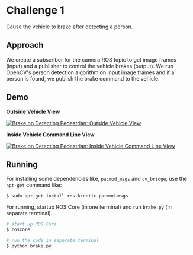 # Challenge 1

Cause the vehicle to brake after detecting a person.

## Approach

We create a subscriber for the camera ROS topic to get image frames (input) and a publisher to control the vehicle brakes (output). We run OpenCV's person detection algorithm on input image frames and if a person is found, we publish the brake command to the vehicle.

## Demo

**Outside Vehicle View** 

[![Brake on Detecting Pedestrian: Outside Vehicle View](https://img.youtube.com/vi/Gz7MKb-auIo/0.jpg)](https://www.youtube.com/watch?v=Gz7MKb-auIo)

**Inside Vehicle Command Line View**

[![Brake on Detecting Pedestrian: Inside Vehicle Command Line View](https://img.youtube.com/vi/ZxLAGkmdylo/0.jpg)](https://www.youtube.com/watch?v=ZxLAGkmdylo)

## Running

For installing some dependencies like, ```pacmod_msgs``` and ```cv_bridge```, use the ```apt-get``` command like:

```commandline
$ sudo apt-get install ros-kinetic-pacmod-msgs
```

For running, startup ROS Core (in one terminal) and run ```brake.py``` (in separate terminal).

```bash
# start up ROS Core
$ roscore

# run the code in separate terminal
$ python brake.py
```
